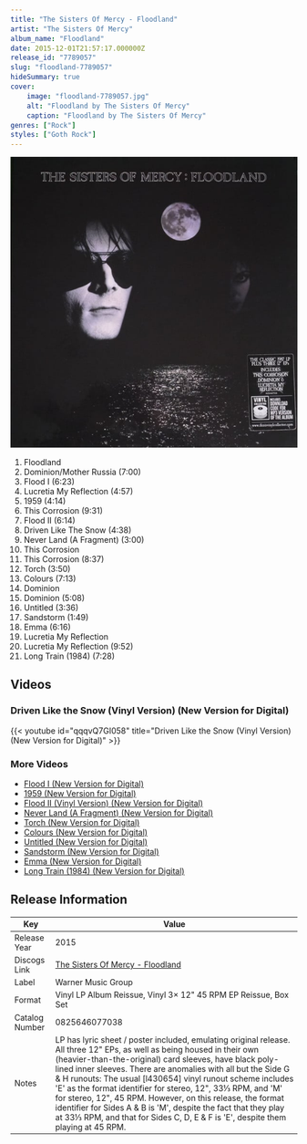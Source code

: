 ```yaml
---
title: "The Sisters Of Mercy - Floodland"
artist: "The Sisters Of Mercy"
album_name: "Floodland"
date: 2015-12-01T21:57:17.000000Z
release_id: "7789057"
slug: "floodland-7789057"
hideSummary: true
cover:
    image: "floodland-7789057.jpg"
    alt: "Floodland by The Sisters Of Mercy"
    caption: "Floodland by The Sisters Of Mercy"
genres: ["Rock"]
styles: ["Goth Rock"]
---
```


![Floodland by The Sisters Of Mercy](floodland-7789057.jpg)

<!-- section break -->

1. Floodland
2. Dominion/Mother Russia (7:00)
3. Flood I (6:23)
4. Lucretia My Reflection (4:57)
5. 1959 (4:14)
6. This Corrosion (9:31)
7. Flood II (6:14)
8. Driven Like The Snow (4:38)
9. Never Land (A Fragment) (3:00)
10. This Corrosion
11. This Corrosion (8:37)
12. Torch (3:50)
13. Colours (7:13)
14. Dominion
15. Dominion (5:08)
16. Untitled (3:36)
17. Sandstorm (1:49)
18. Emma (6:16)
19. Lucretia My Reflection
20. Lucretia My Reflection (9:52)
21. Long Train (1984) (7:28)

<!-- section break -->




## Videos
### Driven Like the Snow (Vinyl Version) (New Version for Digital)
{{< youtube id="qqqvQ7GI058" title="Driven Like the Snow (Vinyl Version) (New Version for Digital)" >}}<br>

### More Videos

- [Flood I (New Version for Digital)](https://www.youtube.com/watch?v=Pekj1Y4raSM)
- [1959 (New Version for Digital)](https://www.youtube.com/watch?v=EWOQWsvQB-k)
- [Flood II (Vinyl Version) (New Version for Digital)](https://www.youtube.com/watch?v=AMbsclRxsjk)
- [Never Land (A Fragment) (New Version for Digital)](https://www.youtube.com/watch?v=EjVZBS9C5Gw)
- [Torch (New Version for Digital)](https://www.youtube.com/watch?v=8rUXffWx2mE)
- [Colours (New Version for Digital)](https://www.youtube.com/watch?v=PpVHw2ehZa0)
- [Untitled (New Version for Digital)](https://www.youtube.com/watch?v=lQ87rfkvAes)
- [Sandstorm (New Version for Digital)](https://www.youtube.com/watch?v=XckmFiSXi9Y)
- [Emma (New Version for Digital)](https://www.youtube.com/watch?v=JPNF7W3q9fk)
- [Long Train (1984) (New Version for Digital)](https://www.youtube.com/watch?v=K-pR4KvDnc8)


## Release Information
|  Key           | Value                                                |
| ---------------| ---------------------------------------------------- |
| Release Year   | 2015                                   |
| Discogs Link   | [The Sisters Of Mercy - Floodland](https://www.discogs.com/release/7789057-The-Sisters-Of-Mercy-Floodland) |
| Label          | Warner Music Group |
| Format         | Vinyl LP Album Reissue, Vinyl 3× 12" 45 RPM EP Reissue, Box Set |
| Catalog Number | 0825646077038 |
| Notes | LP has lyric sheet / poster included, emulating original release.  All three 12" EPs, as well as being housed in their own (heavier-than-the-original) card sleeves, have black poly-lined inner sleeves.  There are anomalies with all but the Side G & H runouts: The usual [l430654] vinyl runout scheme includes 'E' as the format identifier for stereo, 12", 33⅓ RPM, and 'M' for stereo, 12", 45 RPM. However, on this release, the format identifier for Sides A & B is 'M', despite the fact that they play at 33⅓ RPM, and that for Sides C, D, E & F is 'E', despite them playing at 45 RPM. |